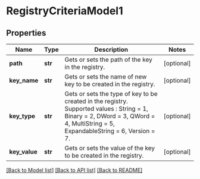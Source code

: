 # RegistryCriteriaModel1

## Properties
Name | Type | Description | Notes
------------ | ------------- | ------------- | -------------
**path** | **str** | Gets or sets the path of the key in the registry. | [optional] 
**key_name** | **str** | Gets or sets the name of new key to be created in the registry. | [optional] 
**key_type** | **str** | Gets or sets the type of key to be created in the registry. Supported values : String &#x3D; 1, Binary &#x3D; 2, DWord &#x3D; 3, QWord &#x3D; 4, MultiString &#x3D; 5, ExpandableString &#x3D; 6, Version &#x3D; 7. | [optional] 
**key_value** | **str** | Gets or sets the value of the key to be created in the registry. | [optional] 

[[Back to Model list]](../README.md#documentation-for-models) [[Back to API list]](../README.md#documentation-for-api-endpoints) [[Back to README]](../README.md)


